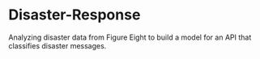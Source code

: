 # Disaster-Response
 Analyzing disaster data from Figure Eight to build a model for an API that classifies disaster messages.
